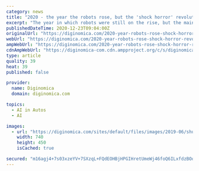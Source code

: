 ```yaml
---
category: news
title: "2020 - the year the robots rose, but the 'shock horror' revolution didn't arrive"
excerpt: "The year in which robots were still on the rise, but the mainstream media revolution never arrived...but there's always 2021. While COVID-19 tore up cities like a microbial Godzilla, the potential of robots to automate a range of essential industries,"
publishedDateTime: 2020-12-23T09:04:00Z
originalUrl: "https://diginomica.com/2020-year-robots-rose-shock-horror-revolution-didnt-arrive"
webUrl: "https://diginomica.com/2020-year-robots-rose-shock-horror-revolution-didnt-arrive"
ampWebUrl: "https://diginomica.com/2020-year-robots-rose-shock-horror-revolution-didnt-arrive?amp"
cdnAmpWebUrl: "https://diginomica-com.cdn.ampproject.org/c/s/diginomica.com/2020-year-robots-rose-shock-horror-revolution-didnt-arrive?amp"
type: article
quality: 39
heat: 39
published: false

provider:
  name: Diginomica
  domain: diginomica.com

topics:
  - AI in Autos
  - AI

images:
  - url: "https://diginomica.com/sites/default/files/images/2019-06/shutterstock-pathdoc-1076106332.jpg"
    width: 740
    height: 450
    isCached: true

secured: "m16agj4+7s03xzeYV+7SXzqL+FQdEOHBjHPGIHretUmeWj46foQ6ILxfdzBOohx6pMCQb+VJQ76NUwzeXHVz72TrQ3GUyQs4wtYV+FYIH0bAY/Z1CO4GO+Ob8MQxHa+tp4qfPm0rRzf2OnGpwQJ5saOkhSYydobiQIa7NM2Lv1qZl2mGpWNROcgdJ/+QhkjDp3PB01lR1K4wD5vtwnGW2Cp5ZDrpaqSl8+GDiCBR53OkoEJolgsIyySY+k+rXQd3hS/0z2CC6iBPAtBstna/oBD0EyrYSuQ8JzPwul38+LwhxpmfINobvnsfVQnCmIsWc1iH8uWFyba9H3mZrzPMsQSzHxSqjcAzXKlTobEi8dk=;pd6d0HG+xctzEUuSbM+OqQ=="
---
```


